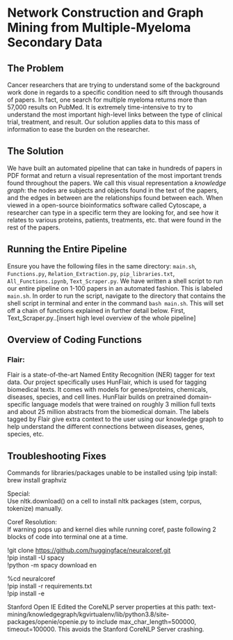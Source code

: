 # Network Construction and Graph Mining from Multiple-Myeloma Secondary Data

## The Problem

Cancer researchers that are trying to understand some of the background work done in regards to a specific condition need to sift through thousands of papers. In fact, one search for multiple myeloma returns more than 57,000 results on PubMed. 
It is extremely time-intensive to try to understand the most important high-level links between the type of clinical trial, treatment, and result. Our solution applies data to this mass of information to ease the burden on the researcher.

## The Solution

We have built an automated pipeline that can take in hundreds of papers in PDF format and return a visual representation of the most important trends found throughout the papers. We call this visual representation a *knowledge graph*: the nodes are subjects and objects found in the text of the papers, and the edges in between are the relationships found between each. When viewed in a open-source bioinformatics software called Cytoscape, a researcher can type in a specific term they are looking for, and see how it relates to various proteins, patients, treatments, etc. that were found in the rest of the papers.

## Running the Entire Pipeline

Ensure you have the following files in the same directory: ```main.sh```, ```Functions.py```, ```Relation_Extraction.py```, ```pip_libraries.txt```, ```All_Functions.ipynb```, ```Text_Scraper.py```. 
We have written a shell script to run our entire pipeline on 1-100 papers in an automated fashion. This is labeled ```main.sh```. In order to run the script, navigate to the directory that contains the shell script in terminal and enter in the command ```bash main.sh```. This will set off a chain of functions explained in further detail below. First, Text_Scraper.py..[insert high level overview of the whole pipeline]


## Overview of Coding Functions

### Flair: 
Flair is a state-of-the-art Named Entity Recognition (NER) tagger for text data. Our project specifically uses HunFlair, which is used for tagging biomedical texts. It comes with models for genes/proteins, chemicals, diseases, species, and cell lines. HunFlair builds on pretrained domain-specific language models that were trained on roughly 3 million full texts and about 25 million abstracts from the biomedical domain. The labels tagged by Flair give extra context to the user using our knowledge graph to help understand the different connections between diseases, genes, species, etc.

## Troubleshooting Fixes

Commands for libraries/packages unable to be installed using !pip install:\
brew install graphviz

Special:\
Use nltk.download() on a cell to install nltk packages (stem, corpus, tokenize) manually.


Coref Resolution:\
If warning pops up and kernel dies while running coref, paste following 2 blocks of code into terminal one at a time.

!git clone https://github.com/huggingface/neuralcoref.git  
!pip install -U spacy\
!python -m spacy download en


%cd neuralcoref\
!pip install -r requirements.txt\
!pip install -e

Stanford Open IE
Edited the CoreNLP server properties at this path: text-mining/knowledgegraph/kgvirtualenv/lib/python3.8/site-packages/openie/openie.py to 
include max_char_length=500000, timeout=100000. This avoids the Stanford CoreNLP Server crashing.
